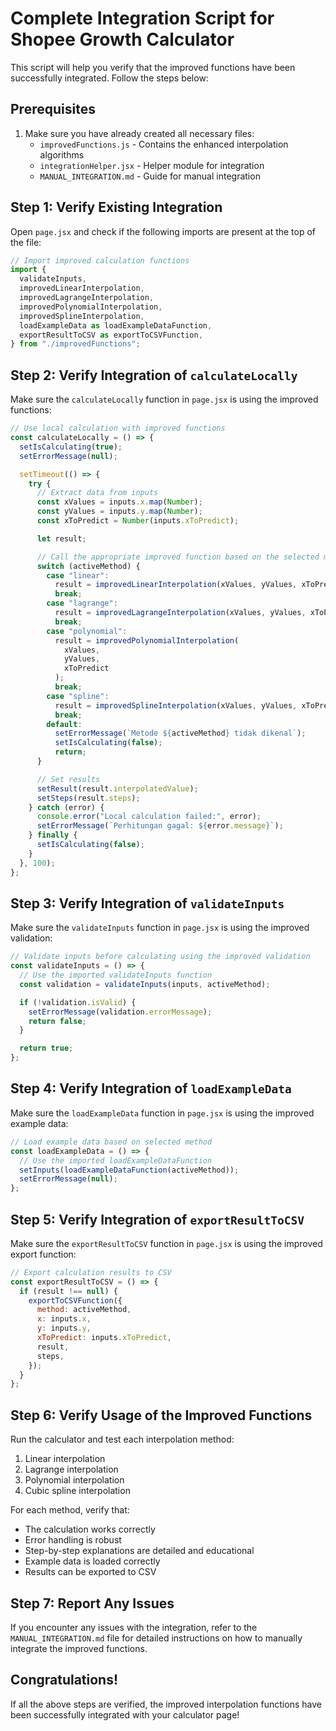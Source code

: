 # Complete Integration Script for Shopee Growth Calculator

This script will help you verify that the improved functions have been successfully integrated. Follow the steps below:

## Prerequisites

1. Make sure you have already created all necessary files:
   - `improvedFunctions.js` - Contains the enhanced interpolation algorithms
   - `integrationHelper.jsx` - Helper module for integration
   - `MANUAL_INTEGRATION.md` - Guide for manual integration

## Step 1: Verify Existing Integration

Open `page.jsx` and check if the following imports are present at the top of the file:

```jsx
// Import improved calculation functions
import {
  validateInputs,
  improvedLinearInterpolation,
  improvedLagrangeInterpolation,
  improvedPolynomialInterpolation,
  improvedSplineInterpolation,
  loadExampleData as loadExampleDataFunction,
  exportResultToCSV as exportToCSVFunction,
} from "./improvedFunctions";
```

## Step 2: Verify Integration of `calculateLocally`

Make sure the `calculateLocally` function in `page.jsx` is using the improved functions:

```jsx
// Use local calculation with improved functions
const calculateLocally = () => {
  setIsCalculating(true);
  setErrorMessage(null);

  setTimeout(() => {
    try {
      // Extract data from inputs
      const xValues = inputs.x.map(Number);
      const yValues = inputs.y.map(Number);
      const xToPredict = Number(inputs.xToPredict);

      let result;

      // Call the appropriate improved function based on the selected method
      switch (activeMethod) {
        case "linear":
          result = improvedLinearInterpolation(xValues, yValues, xToPredict);
          break;
        case "lagrange":
          result = improvedLagrangeInterpolation(xValues, yValues, xToPredict);
          break;
        case "polynomial":
          result = improvedPolynomialInterpolation(
            xValues,
            yValues,
            xToPredict
          );
          break;
        case "spline":
          result = improvedSplineInterpolation(xValues, yValues, xToPredict);
          break;
        default:
          setErrorMessage(`Metode ${activeMethod} tidak dikenal`);
          setIsCalculating(false);
          return;
      }

      // Set results
      setResult(result.interpolatedValue);
      setSteps(result.steps);
    } catch (error) {
      console.error("Local calculation failed:", error);
      setErrorMessage(`Perhitungan gagal: ${error.message}`);
    } finally {
      setIsCalculating(false);
    }
  }, 100);
};
```

## Step 3: Verify Integration of `validateInputs`

Make sure the `validateInputs` function in `page.jsx` is using the improved validation:

```jsx
// Validate inputs before calculating using the improved validation
const validateInputs = () => {
  // Use the imported validateInputs function
  const validation = validateInputs(inputs, activeMethod);

  if (!validation.isValid) {
    setErrorMessage(validation.errorMessage);
    return false;
  }

  return true;
};
```

## Step 4: Verify Integration of `loadExampleData`

Make sure the `loadExampleData` function in `page.jsx` is using the improved example data:

```jsx
// Load example data based on selected method
const loadExampleData = () => {
  // Use the imported loadExampleDataFunction
  setInputs(loadExampleDataFunction(activeMethod));
  setErrorMessage(null);
};
```

## Step 5: Verify Integration of `exportResultToCSV`

Make sure the `exportResultToCSV` function in `page.jsx` is using the improved export function:

```jsx
// Export calculation results to CSV
const exportResultToCSV = () => {
  if (result !== null) {
    exportToCSVFunction({
      method: activeMethod,
      x: inputs.x,
      y: inputs.y,
      xToPredict: inputs.xToPredict,
      result,
      steps,
    });
  }
};
```

## Step 6: Verify Usage of the Improved Functions

Run the calculator and test each interpolation method:

1. Linear interpolation
2. Lagrange interpolation
3. Polynomial interpolation
4. Cubic spline interpolation

For each method, verify that:

- The calculation works correctly
- Error handling is robust
- Step-by-step explanations are detailed and educational
- Example data is loaded correctly
- Results can be exported to CSV

## Step 7: Report Any Issues

If you encounter any issues with the integration, refer to the `MANUAL_INTEGRATION.md` file for detailed instructions on how to manually integrate the improved functions.

## Congratulations!

If all the above steps are verified, the improved interpolation functions have been successfully integrated with your calculator page!
